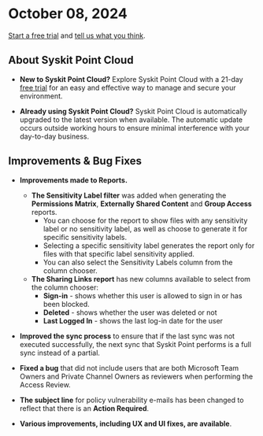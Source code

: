 ﻿---
description: This article lists improvements and bug fixes in the Syskit Point Cloud version 2024.5.65.8
---

# October 08, 2024

[Start a free trial](https://www.syskit.com/products/point/free-trial/) and [tell us what you think](https://www.syskit.com/company/contact-us/).

## About Syskit Point Cloud

* **New to Syskit Point Cloud?** Explore Syskit Point Cloud with a 21-day [free trial](https://www.syskit.com/products/point/free-trial/) for an easy and effective way to manage and secure your environment.

* **Already using Syskit Point Cloud?** Syskit Point Cloud is automatically upgraded to the latest version when available. The automatic update occurs outside working hours to ensure minimal interference with your day-to-day business.


## Improvements & Bug Fixes

* **Improvements made to Reports.**
    * **The Sensitivity Label filter** was added when generating the **Permissions Matrix**, **Externally Shared Content** and **Group Access** reports.
        * You can choose for the report to show files with any sensitivity label or no sensitivity label, as well as choose to generate it for specific sensitivity labels. 
        * Selecting a specific sensitivity label generates the report only for files with that specific label sensitivity applied.
        * You can also select the Sensitivity Labels column from the column chooser. 
    * **The Sharing Links report** has new columns available to select from the column chooser:
        * **Sign-in** - shows whether this user is allowed to sign in or has been blocked.
        * **Deleted** - shows whether the user was deleted or not
        * **Last Logged In** - shows the last log-in date for the user

* **Improved the sync process** to ensure that if the last sync was not executed successfully, the next sync that Syskit Point performs is a full sync instead of a partial. 

* **Fixed a bug** that did not include users that are both Microsoft Team Owners and Private Channel Owners as reviewers when performing the Access Review.

* **The subject line** for policy vulnerability e-mails has been changed to reflect that there is an **Action Required**.

* **Various improvements, including UX and UI fixes, are available**.
